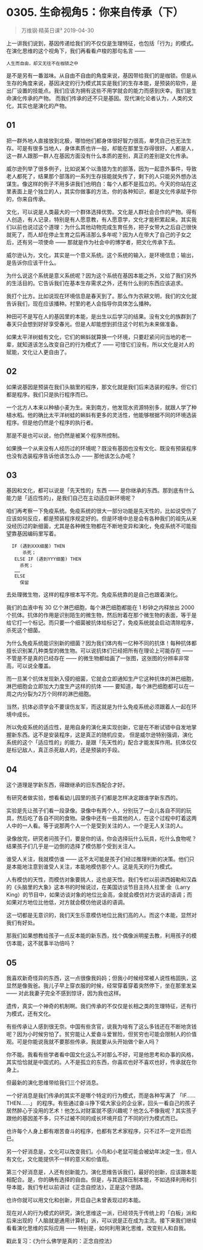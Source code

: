 # 0305. 生命视角5：你来自传承（下）
> 万维钢·精英日课³
2019-04-30

上一讲我们说到，基因传递给我们的不仅仅是生理特征，也包括「行为」的模式。在演化思维的这个视角下，我们再看看卢梭的那句名言 —— 

	人生而自由，却又无往不在枷锁之中

是不是另有一番滋味。从自由不自由的角度来说，基因带给我们的是枷锁。但是从生存的角度来说，基因决定的行为模式其实是我们的生存本能，是预装的软件，是出厂设置的技能点。我们应该为拥有这些不用学就会的能力而感到庆幸。我们是生命演化传承的产物。
而我们传承的还不只是基因。现代演化论者认为，人类的文化，其实也是演化的产物。

## 01
把一群外地人直接放到北极，哪怕他们都身体很好智力很高，单凭自己也无法生存。可是有很多当地人，身体素质也许一般，却能在那里生存得很好。人都是人，这一群人跟那一群人在基因方面没有什么本质的差别，真正的差别是文化传承。

威尔逊列举了很多例子，比如说某个以渔猎为生的部落，因为一起意外事件，导致老人都死了，结果那个部落的一系列生存技能就失传了，剩下的人只能另外想办法谋生。像这样的例子不用多讲我们也明白：每个人都不是孤立的。今天的你站在这里表面上是个独立的人，其实你做事的方法，你的各种知识，都是文化传承赋予你的，你来自传承。

文化，可以说是人类最大的一个群体选择优势。文化是人群社会合作的产物。得有人创造，有人记录，特别是有人愿意教，有人愿意学，文化才能积累起来。其实我们以前也说过这个道理：为什么其他动物完成生育任务，把子女带大之后自己很快就死了，而人却在停止生育之后再活那么多年呢？因为人在带大了自己的子女之后，还有另一项使命 —— 那就是作为社会中的博学者，把文化传承下去。

威尔逊认为，文化，其实是一个意义系统。这个系统的输入，是环境信息；输出，是告诉你应该干什么。

为什么说这个系统是意义系统呢？因为这个系统在基因本能之外，又给了我们另外的生活目的。它告诉我们在基本生存需求之外，还有什么别的东西应该追求。

我打个比方。比如说现在环境信息是春天到了。那么作为农耕文明，我们的文化就告诉我们，现在应该播种。村里的老人会指导你具体怎么播种。

种田可不是写在人的基因里的本能，是出生以后学习的结果。没有文化的族群到了春天只会想到好好享受春光。但是人却能想到抓住这个时机为未来做准备。

如果太平洋树蛙有文化，它们的蝌蚪就算换一个环境，只要赶紧问问当地的老一辈，就知道该怎么改变自己的行为模式了 —— 可惜它们没有。所以文化是对人的赋能，文化让人更自由了。

## 02
如果说基因是预装在我们头脑里的程序，那文化就是我们后来选装的程序。但它们都是程序。我们只是执行程序而已。

一个北方人本来以种植小麦为生。来到南方，他发现水资源特别多，就跟人学了种植水稻。他的确比太平洋树蛙的蝌蚪有更多的灵活性，他能够根据不同的环境选装程序。但是他仍然是个程序的执行者。

那是不是也可以说，他仍然是被某个程序所控制。

如果换一个从来没有人经历过的环境呢？既没有基因也没有文化、既没有预装程序也没有选装程序告诉他该怎么办 —— 那他该怎么办呢？

## 03
基因和文化，都可以说是「先天性的」东西 —— 是你继承的东西。那到底有什么能力是「适应性的」，是我们自己在主动适应新环境呢？

咱们再考察一下免疫系统。免疫系统的很大一部分功能是先天性的，比如说受伤了应该如何反应，都是预装程序规定好的。但是环境中总是会有各种我们的祖先从来没经历过的新细菌，尤其是各种微生物都在不断地变异和演化，免疫系统不可能指望靠基因编码里写着。

```
  IF (遇到XXX细菌) THEN
      杀死；
   ELSE IF (遇到YYY细菌) THEN
     杀死；
   ……
   ELSE
     保留
```

去处理微生物，这样的程序根本写不完。免疫系统靠的是自己也跟着演化。

我们的血液中有 30 亿个淋巴细胞，每个淋巴细胞都能在 1 秒钟之内释放出 2000 个抗体。抗体的作用是识别陌生的微生物，然后附着在那个微生物的表面，等于是给它打一个标记。而只要一个细菌被抗体给标记了，免疫系统就会启动清除程序，杀死这个细菌。

为什么免疫系统能识别新的细菌？因为我们体内有一亿种不同的抗体！每种抗体都擅长识别某几种类型的微生物。可以说抗体们已经把所有在理论上可能存在 —— 不管是不是真的已经存在 —— 的微生物都给画了一张图，这张图的分辨率非常高，可以说全覆盖。

而一旦某个抗体发现新入侵的细菌，它就会立即通知生产它这种抗体的淋巴细胞，淋巴细胞会立即加大力度生产这样的抗体 —— 要知道，每个淋巴细胞都可以在一周之内分裂为2万个同样的淋巴细胞。

当然，抗体必须学会不要误伤友军，而这就是为什么免疫系统必须跟着人一起在环境中成长。

所以免疫系统的适应性，是用自身的演化来实现创新，它是在不断试错中自发地掌握新东西。这不是安装程序，这是真正的随机应变。
但是威尔逊特别强调，演化系统的这个「适应性的」的能力，是跟「先天性的」配合才能发挥作用。抗体仅仅是标记敌人，真正杀死敌人的，还是预装的手段。

## 04
这个道理是学新东西，得跟继承的旧东西配合才好。

有研究者做实验，想看看幼儿园里的孩子们都是怎样决定跟谁学新东西的。

实验是先让孩子们看一段录像。录像中有两个人，分别玩了一会儿各自不同的玩具，然后吃了各自不同的食物。录像中还有一些其他的人，在这个过程中盯着这两人中的一人看。等于说那两个人一个是受到关注的人，一个是无人关注的人。

录像放完，研究者问孩子们，要是你的话，你会选择玩什么玩具，吃什么食物呢？结果孩子们几乎是一边倒的选择了模仿那个受到关注人。

谁受人关注，我就模仿谁 —— 这不太可能是孩子们经过推理判断的决策。他们只是本能地注意到谁受人关注，本能地模仿那个人。这是先天的行为模式。

人有模仿的天性，而模仿对象要挑人，这也是天性。我们专栏以前讲西姆勒和汉森的《头脑里的大象》这本书的时候说过，在美国访谈节目主持人拉里·金（Larry King）的节目中，如果访谈对象的地位比金高，金就会模仿对方说话的语调；而如果对方地位比他低，对方就会模仿他说话的语调。

这一切都是无意识的，我们天生乐意模仿地位比我们高的人。而这个本能，显然对我们有好处。

那我们如果想教给孩子一点反本能的新东西，找个偶像派明星去教，利用孩子的模仿本能，这不就事半功倍吗？

## 05
我喜欢新奇怪异的东西，这一点很像我妈妈；但我小时候经常被人说性格固执，这显然是像我爸。我儿子早上穿衣服的时候，经常穿着穿着突然停下，坐在那里发呆 —— 对此我妻子完全不感到惊讶，因为我也这样。

遗传，真实一个神奇的机制啊。我们传承的不仅仅是长相之类的生理特征，还有行为模式，还有文化。

有些传承让人感到很无奈。中国有些贪官，说我为啥有了这么多钱还在不断地贪钱呢？因为小时候穷怕了。贫穷能让人爱奋斗爱冒险，但贫穷也可能会限制人的价值观。可是你能说我就不要那些传承，我就要从头开始做个新人吗？

你不能。我看有些学者看中国文化这么不对那么不好，可是他思考和办事的风格，其实恰恰就是中国式的。人不是孤立的东西，你喜欢也好不喜欢也好，传承就在你身上。

但最新的演化思维带给我们三个好消息。

一个好消息是我们传承的其实不是哪个特定的行为模式，而是各种写满了 「IF……THEN……」 的程序。有些通过奋斗挣下偌大家业的企业家，回头一看自己的孩子居然醉心于没用的艺术！他怎么对财富就不感兴趣呢？他怎么不像我呢？其实孩子跟他的基因差不多，只不过被不同的成长环境开启了不同的行为模式而已。

也许每个人身上都有艰苦奋斗的程序，也都有艺术家程序，只不过不一定开启而已。

另一个好消息是，文化可以改变我们。小鸟和小老鼠可能会被幼年决定一生，但人有文化，文化能提供不一样的意义和价值观。

第三个好消息是，人还有创新能力。演化思维告诉我们，最好的创新，应该跟本能相配合。是，你的确有选择的自由。但是，与其选择压制本能，不如选择利用和引导本能，我们专栏以前讲过《正念自控法》，正是这个思路。

也许你就可以用文化和创新，开启自己未曾表现过的本能。

现在对人的行为模式的研究，演化思维这一派，已经领先于传统上的「白板」派和后来出现的「人脑就是通用计算机」派，可以说是正在成为主流。接下来我们继续看看演化思维的实际应用 —— 特别是，如何利用演化思维，改变别人和自我。

戳此复习：《为什么佛学是真的：正念自控法》

